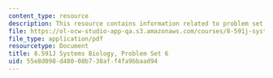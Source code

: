 ```yaml
---
content_type: resource
description: This resource contains information related to problem set 6.
file: https://ol-ocw-studio-app-qa.s3.amazonaws.com/courses/8-591j-systems-biology-fall-2014/55e8d098d48008b738aff4fa9bbaad94_MIT8_591JF14_ProblemSet6.pdf
file_type: application/pdf
resourcetype: Document
title: 8.591J Systems Biology, Problem Set 6
uid: 55e8d098-d480-08b7-38af-f4fa9bbaad94
---
```

